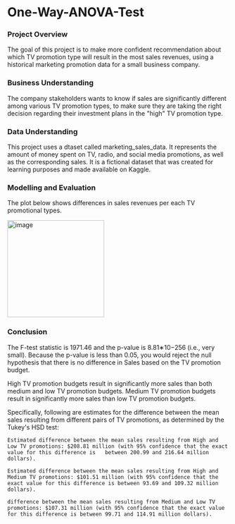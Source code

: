# One-Way-ANOVA-Test

### Project Overview

  The goal of this project is to make more confident recommendation about which TV promotion type will result in the most sales revenues, using a historical marketing promotion data for a small business company.
  
### Business Understanding

  The company stakeholders wants to know if sales are significantly different among various TV promotion types, to make sure they are taking the right decision regarding their investment plans in the "high" TV promotion type. 


### Data Understanding

 This project uses a dtaset called marketing_sales_data. It represents the amount of money spent on TV, radio, and social media promotions, as well as the corresponding sales. It is a fictional dataset that was created for learning purposes and made available on Kaggle.

  
### Modelling and Evaluation
  
  The plot below shows differences in sales revenues per each TV promotional types.
  
  <img width="220" alt="image" src="https://github.com/aliMohamed-Z/One-Way-ANOVA-Test/assets/75675790/06c0c71d-ac79-4ff3-a0a1-e044d09d7f9d">


### Conclusion

  The F-test statistic is 1971.46 and the p-value is  8.81∗10−256 (i.e., very small). Because the p-value is less than 0.05, you would reject the null hypothesis that there is no difference in Sales based on the TV promotion budget.

  High TV promotion budgets result in significantly more sales than both medium and low TV promotion budgets. Medium TV promotion budgets result in significantly more sales than low TV promotion budgets.

Specifically, following are estimates for the difference between the mean sales resulting from different pairs of TV promotions, as determined by the Tukey's HSD test:

    Estimated difference between the mean sales resulting from High and Low TV promotions: $208.81 million (with 95% confidence that the exact value for this difference is   between 200.99 and 216.64 million dollars).

    Estimated difference between the mean sales resulting from High and Medium TV promotions: $101.51 million (with 95% confidence that the exact value for this difference is between 93.69 and 109.32 million dollars).

    difference between the mean sales resulting from Medium and Low TV promotions: $107.31 million (with 95% confidence that the exact value for this difference is between 99.71 and 114.91 million dollars).
